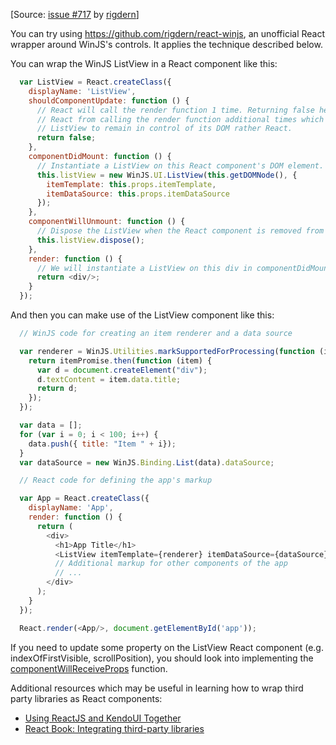 
[Source: [issue #717](https://github.com/winjs/winjs/issues/717#issuecomment-63427539) by [rigdern](https://github.com/rigdern)]

You can try using https://github.com/rigdern/react-winjs, an unofficial React wrapper around WinJS's controls. It applies the technique described below.

You can wrap the WinJS ListView in a React component like this:

```js
  var ListView = React.createClass({
    displayName: 'ListView',
    shouldComponentUpdate: function () {
      // React will call the render function 1 time. Returning false here prevents
      // React from calling the render function additional times which allows the
      // ListView to remain in control of its DOM rather React.
      return false;
    },
    componentDidMount: function () {
      // Instantiate a ListView on this React component's DOM element.
      this.listView = new WinJS.UI.ListView(this.getDOMNode(), {
        itemTemplate: this.props.itemTemplate,
        itemDataSource: this.props.itemDataSource
      });
    },
    componentWillUnmount: function () {
      // Dispose the ListView when the React component is removed from the DOM.
      this.listView.dispose();
    },
    render: function () {
      // We will instantiate a ListView on this div in componentDidMount.
      return <div/>;
    }
  });
```

And then you can make use of the ListView component like this:
```js
  // WinJS code for creating an item renderer and a data source

  var renderer = WinJS.Utilities.markSupportedForProcessing(function (itemPromise) {
    return itemPromise.then(function (item) {
      var d = document.createElement("div");
      d.textContent = item.data.title;
      return d;
    });
  });

  var data = [];
  for (var i = 0; i < 100; i++) {
    data.push({ title: "Item " + i});
  }
  var dataSource = new WinJS.Binding.List(data).dataSource;

  // React code for defining the app's markup

  var App = React.createClass({
    displayName: 'App',
    render: function () {
      return (
        <div>
          <h1>App Title</h1>
          <ListView itemTemplate={renderer} itemDataSource={dataSource} />
          // Additional markup for other components of the app
          // ...
        </div>
      );
    }
  });

  React.render(<App/>, document.getElementById('app'));
```

If you need to update some property on the ListView React component (e.g. indexOfFirstVisible, scrollPosition), you should look into implementing the [componentWillReceiveProps](http://facebook.github.io/react/docs/component-specs.html#updating-componentwillreceiveprops) function.

Additional resources which may be useful in learning how to wrap third party libraries as React components:
- [Using ReactJS and KendoUI Together](http://ifandelse.com/using-reactjs-and-kendoui-together/)
- [React Book: Integrating third-party libraries](http://www.reactbook.org/book/chapter5)

